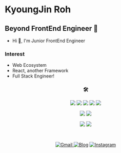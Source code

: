 <h1 align="left">KyoungJin Roh</h1>
<h2>Beyond FrontEnd Engineer 🚀</h2>
<ul>
<li>Hi 🤗, I'm Junior FrontEnd Engineer</li></ul>
<h3>Interest</h3>
<ul>
<li>Web Ecosystem</li>  
<li>React, another Framework</li>
<li>Full Stack Engineer!</li>  
</ul>
<h3 align="center">🛠</h3>
<p align="center">
<img src="https://img.shields.io/badge/JAVSCRIPT-F7DF1E?style=flat-square&logo=Javascript&logoColor=white"/></a>
<img src="https://img.shields.io/badge/TYPESCRIPT-3178C6?style=flat-square&logo=Typescript&logoColor=white"/></a>
<img src="https://img.shields.io/badge/REACT-61DAFB?style=flat-square&logo=React&logoColor=white"/></a>
<img src="https://img.shields.io/badge/SCSS-CC6699?style=flat-square&logo=SASS&logoColor=white"/></a>
<img src="https://img.shields.io/badge/Styled-components-DB7093?style=flat-square&logo=Styled-components&logoColor=white"/></a>
</p>
<p align="center">
<img src="https://img.shields.io/badge/Python-3776AB?style=flat-square&logo=Python&logoColor=white"/></a>
<img src="https://img.shields.io/badge/Java-007396?style=flat-square&logo=Java&logoColor=white"/></a>
</p>
<p align="center">
<img src="https://img.shields.io/badge/MySQL-4479A1?style=flat-square&logo=MySQL&logoColor=white"/></a>
<img src="https://img.shields.io/badge/AmazonAws-232F3E?style=flat-square&logo=Amazon-Aws&logoColor=white"/></a>
</p>
<br/>

<p align="center">
 <a href="https://mail.google.com/mail/?view=cm&amp;fs=1&amp;to=rudwls468@gmail.com" target="_blank">
<img alt="Gmail" src="https://img.shields.io/badge/Gmail-D14836?style=flat-square&logo=gmail&logoColor=white" />
</a>
<a href="https://velog.io/@kyoung-jnn" target="_blank"><img alt="Blog" src="https://img.shields.io/badge/Blog-FF5722?style=flat-square&logo=blogger&logoColor=white" ></a>
 <a href="https://www.instagram.com/kyoung_jnn/" target="_blank"><img alt="Instagram" src="https://img.shields.io/badge/Instagram-%23E4405F.svg?&style=flat-square&logo=Instagram&logoColor=white"/></a>
 </p>

